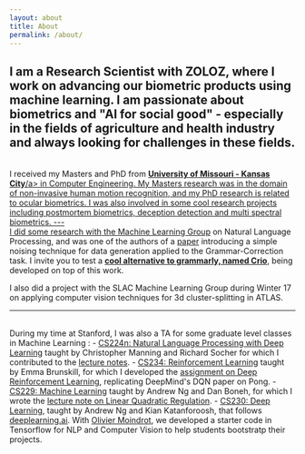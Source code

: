 ```yaml
---
layout: about
title: About
permalink: /about/
---
```


I am a Research Scientist with ZOLOZ, where I work on advancing our biometric products using machine learning. I am passionate about biometrics and "AI for social good" - especially in the fields of agriculture and health industry and always looking for challenges in these fields.
---
<br>
I received my Masters and PhD from <a href="https://www.polytechnique.edu/"><b>University of Missouri - Kansas City</b>/a> in Computer Engineering. My Masters research was in the 
domain of non-invasive human motion recognition, and my PhD research is related to ocular biometrics. I was also involved in some cool research projects including postmortem biometrics, deception detection and multi spectral biometrics.
---
<br>
I did some research with the <a href="https://stanfordmlgroup.github.io">Machine Learning Group</a> on Natural Language Processing, and was one of the authors of a <a href="http://aclweb.org/anthology/N18-1057">paper</a> introducing a simple noising technique for data generation applied to the Grammar-Correction task. I invite you to test a <a href="https://crio.stanford.edu"><b>cool alternative to grammarly, named Crio</b></a>, being developed on top of this work.

I also did a project with the SLAC Machine Learning Group during Winter 17 on applying computer vision techniques for 3d cluster-splitting in ATLAS.

---
<br>
During my time at Stanford, I was also a TA for some graduate level classes in Machine Learning :
- <a href="http://web.stanford.edu/class/cs224n/">CS224n: Natural Language Processing with Deep Learning</a> taught by Christopher Manning and Richard Socher for which I contributed to the <a href="https://github.com/stanfordnlp/cs224n-winter17-notes">lecture notes</a>.
- <a href="">CS234: Reinforcement Learning</a> taught by Emma Brunskill, for which I developed the <a href="http://web.stanford.edu/class/cs234/assignment2/index.html">assignment on Deep Reinforcement Learning</a>, replicating DeepMind's DQN paper on Pong.
- <a href="http://cs229.stanford.edu">CS229: Machine Learning</a> taught by Andrew Ng and Dan Boneh, for which I wrote the <a href="http://cs229.stanford.edu/notes/cs229-notes13.pdf">lecture note on Linear Quadratic Regulation</a>.
- <a href="http://cs230.stanford.edu">CS230: Deep Learning</a>, taught by Andrew Ng and Kian Katanforoosh, that follows <a href="https://www.deeplearning.ai">deeplearning.ai</a>. With <a href="https://omoindrot.github.io">Olivier Moindrot</a>, we developed a starter code in Tensorflow for NLP and Computer Vision to help students bootstratp their projects.
